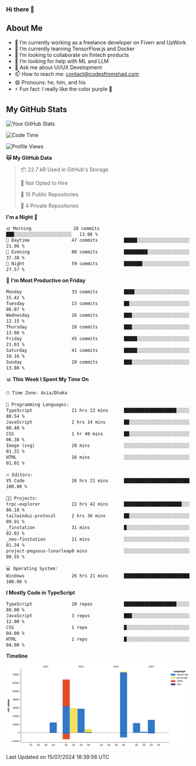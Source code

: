 ### Hi there 👋

## About Me
- 🔭 I’m currently working as a freelance developer on Fiverr and UpWork
- 🌱 I’m currently learning TensorFlow.js and Docker
- 👯 I’m looking to collaborate on fintech products
- 🤔 I’m looking for help with ML and LLM
- 💬 Ask me about UI/UX Development
- 📫 How to reach me: contact@codesfromshad.com
- 😄 Pronouns: he, him, and his
- ⚡ Fun fact: I really like the color purple 💜

## My GitHub Stats

![Your GitHub Stats](https://github-readme-stats.vercel.app/api?username=codesfromshad&show_icons=true&theme=midnight-purple)

<!--START_SECTION:waka-->
![Code Time](http://img.shields.io/badge/Code%20Time-736%20hrs%2024%20mins-blue)

![Profile Views](http://img.shields.io/badge/Profile%20Views-14-blue)

**🐱 My GitHub Data** 

> 📦 22.7 kB Used in GitHub's Storage 
 > 
> 🚫 Not Opted to Hire
 > 
> 📜 15 Public Repositories 
 > 
> 🔑 4 Private Repositories 
 > 
**I'm a Night 🦉** 

```text
🌞 Morning                28 commits          ███░░░░░░░░░░░░░░░░░░░░░░   13.08 % 
🌆 Daytime                47 commits          █████░░░░░░░░░░░░░░░░░░░░   21.96 % 
🌃 Evening                80 commits          █████████░░░░░░░░░░░░░░░░   37.38 % 
🌙 Night                  59 commits          ███████░░░░░░░░░░░░░░░░░░   27.57 % 
```
📅 **I'm Most Productive on Friday** 

```text
Monday                   33 commits          ████░░░░░░░░░░░░░░░░░░░░░   15.42 % 
Tuesday                  13 commits          ██░░░░░░░░░░░░░░░░░░░░░░░   06.07 % 
Wednesday                26 commits          ███░░░░░░░░░░░░░░░░░░░░░░   12.15 % 
Thursday                 28 commits          ███░░░░░░░░░░░░░░░░░░░░░░   13.08 % 
Friday                   45 commits          █████░░░░░░░░░░░░░░░░░░░░   21.03 % 
Saturday                 41 commits          █████░░░░░░░░░░░░░░░░░░░░   19.16 % 
Sunday                   28 commits          ███░░░░░░░░░░░░░░░░░░░░░░   13.08 % 
```


📊 **This Week I Spent My Time On** 

```text
🕑︎ Time Zone: Asia/Dhaka

💬 Programming Languages: 
TypeScript               21 hrs 13 mins      ████████████████████░░░░░   80.54 % 
JavaScript               2 hrs 14 mins       ██░░░░░░░░░░░░░░░░░░░░░░░   08.48 % 
CSS                      1 hr 40 mins        ██░░░░░░░░░░░░░░░░░░░░░░░   06.38 % 
Image (svg)              20 mins             ░░░░░░░░░░░░░░░░░░░░░░░░░   01.31 % 
HTML                     16 mins             ░░░░░░░░░░░░░░░░░░░░░░░░░   01.01 % 

🔥 Editors: 
VS Code                  26 hrs 21 mins      █████████████████████████   100.00 % 

🐱‍💻 Projects: 
trpc-explorer            22 hrs 42 mins      ██████████████████████░░░   86.18 % 
tailwindui-protocol      2 hrs 36 mins       ██░░░░░░░░░░░░░░░░░░░░░░░   09.91 % 
_finstation              31 mins             █░░░░░░░░░░░░░░░░░░░░░░░░   02.02 % 
_neo-finstation          21 mins             ░░░░░░░░░░░░░░░░░░░░░░░░░   01.34 % 
project-pegasus-lunarleap8 mins              ░░░░░░░░░░░░░░░░░░░░░░░░░   00.55 % 

💻 Operating System: 
Windows                  26 hrs 21 mins      █████████████████████████   100.00 % 
```

**I Mostly Code in TypeScript** 

```text
TypeScript               20 repos            ████████████████████░░░░░   80.00 % 
JavaScript               3 repos             ███░░░░░░░░░░░░░░░░░░░░░░   12.00 % 
CSS                      1 repo              █░░░░░░░░░░░░░░░░░░░░░░░░   04.00 % 
HTML                     1 repo              █░░░░░░░░░░░░░░░░░░░░░░░░   04.00 % 
```



**Timeline**

![Lines of Code chart](https://raw.githubusercontent.com/codesfromshad/codesfromshad/main/assets/bar_graph.png)


 Last Updated on 15/07/2024 18:39:56 UTC
<!--END_SECTION:waka-->

<!--
**codesfromshad/codesfromshad** is a ✨ _special_ ✨ repository because its `README.md` (this file) appears on your GitHub profile.

Here are some ideas to get you started:

- 🔭 I’m currently working on ...
- 🌱 I’m currently learning ...
- 👯 I’m looking to collaborate on ...
- 🤔 I’m looking for help with ...
- 💬 Ask me about ...
- 📫 How to reach me: ...
- 😄 Pronouns: ...
- ⚡ Fun fact: ...
-->
